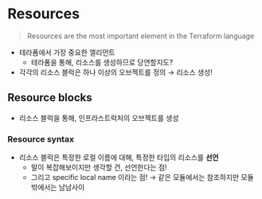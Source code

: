 # Resources

> Resources are the most important element in the Terraform language

- 테라폼에서 가장 중요한 엘리먼트
  - 테라폼을 통해, 리소스를 생성하므로 당연할지도?
- 각각의 리소스 블럭은 하나 이상의 오브젝트를 정의 → 리소스 생성!

## Resource blocks

- 리소스 블럭을 통해, 인프라스트럭처의 오브젝트를 생성

### Resource syntax

- 리소스 블럭은 특정한 로컬 이름에 대해, 특정한 타입의 리소스를 **선언**
  - 말이 복잡해보이지만 생각할 건, 선언한다는 점!
  - 그리고 specific local name 이라는 점! → 같은 모듈에서는 참조하지만 모듈 밖에서는 남남사이

